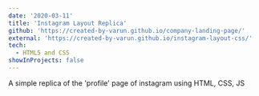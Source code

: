 ```yaml
---
date: '2020-03-11'
title: 'Instagram Layout Replica'
github: 'https://created-by-varun.github.io/company-landing-page/'
external: 'https://created-by-varun.github.io/instagram-layout-css/'
tech:
  - HTML5 and CSS
showInProjects: false
---
```


A simple replica of the 'profile' page of instagram using HTML, CSS, JS

